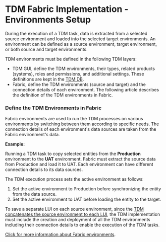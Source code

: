 # TDM Fabric Implementation - Environments Setup

During the execution of a TDM task, data is extracted from a selected source environment and loaded into the selected target environments.
An environment can be defined as a source environment, target environment, or both source and target environments. 

TDM environments must be defined in the following TDM layers:

- TDM GUI, define the TDM environments, their types, related products (systems), roles and permissions, and additional settings. These definitions are kept in the [TDM DB](/articles/TDM/tdm_architecture/02_tdm_database.md).
- Fabric, define the TDM environments (source and target) and the connection details of each environment. The following article describes the definition of the TDM environments in Fabric.

### Define the TDM Environments in Fabric

Fabric environments are used to run the TDM processes on various environments by switching between them according to specific needs. The connection details of each environment's data sources are taken from the Fabric environment's data.

**Example:**

Running a TDM task to copy selected entities from the **Production** environment to the **UAT** environment. Fabric must extract the source data from Production and load it to UAT. Each environment can have different connection details to its data sources. 

The TDM execution process sets the active environment as follows:

1. Set the active environment to Production before synchronizing the entity from the data source.
2. Set the active environment to UAT before loading the entity to the target.

To save a separate LUI on each source environment, since the [TDM concatenates the source environment to each LUI](01_tdm_set_instance_per_env_and_version.md), the TDM implementation must include the creation and deployment of all the TDM environments including their connection details to enable the execution of the TDM tasks. 

[Click for more information about Fabric environments](/articles/25_environments/02_create_new_environment.md).
